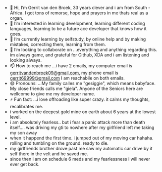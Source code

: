 - 👋 Hi, I’m Gerrit van den Broek, 33 years clever and i am from South - Africa. I got tons of remorse, hope and prayers in me thats real as a organ.
- 👀 I’m interested in learning development, learning different coding languages, learning to be a future ace developer that knows how it goes.
- 🌱 I’m currently learning by selfstudy, by online help and by making mistakes, correcting them, learning from them.
- 💞️ I’m looking to collaborate on ...everything and anything regarding this. im always game, and grateful for Github, XDA and i am listening and looking always.  
- 📫 How to reach me ...i have 2 emails, my computer email is gerritvandenbroek09@gmail.com, my phone email is gerrit69999@gmail.com  I am reachabile on both emails.
- 😄 Pronouns: ...My family calles me "gesiggie", which means babyface. My close friends calls me "giela". Anyone of the Seniors here are wellcome to give me my developer name.
- ⚡ Fun fact: ...i love offroading like super crazy. it calms my thoughts, recalibrates me. 
- i worked on the deepest gold mine on earth about 6 years at the lowest level.
- i am absolutely fearless.. but i fear a panic attack more than death itself.... was driving my gti to nowhere after my girlfriend left me taking my son away
-  when it happend the first time. i jumped out of my moving car hahaha. rolling and tumbling on the ground. ready to die.
-  my girlfriends brother drove past me saw my automatic car drive by it self there in the velt and he saved me.
-  since then i am on schedule 6 meds and my fearlessness i will never ever get back.  

<!---
Gerrit000000/Gerrit000000 is a ✨ special ✨ repository because its `README.md` (this file) appears on your GitHub profile.
You can click the Preview link to take a look at your changes.
--->
